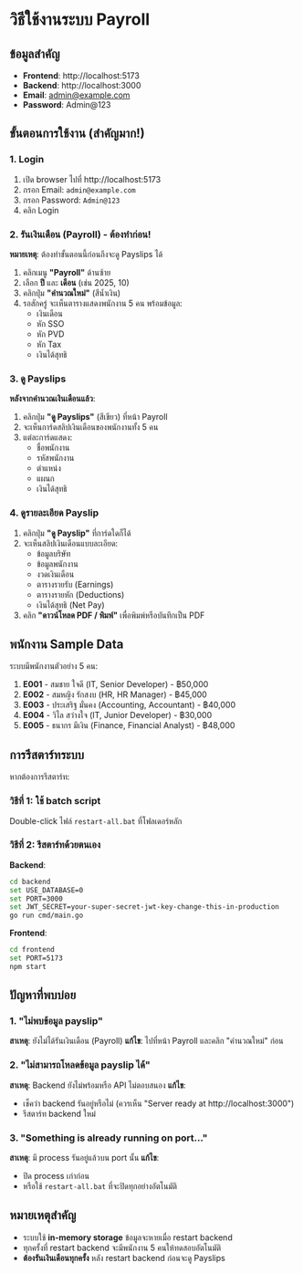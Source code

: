 # วิธีใช้งานระบบ Payroll

## ข้อมูลสำคัญ
- **Frontend**: http://localhost:5173
- **Backend**: http://localhost:3000
- **Email**: admin@example.com
- **Password**: Admin@123

## ขั้นตอนการใช้งาน (สำคัญมาก!)

### 1. Login
1. เปิด browser ไปที่ http://localhost:5173
2. กรอก Email: `admin@example.com`
3. กรอก Password: `Admin@123`
4. คลิก Login

### 2. รันเงินเดือน (Payroll) - **ต้องทำก่อน!**

**หมายเหตุ**: ต้องทำขั้นตอนนี้ก่อนถึงจะดู Payslips ได้

1. คลิกเมนู **"Payroll"** ด้านซ้าย
2. เลือก **ปี** และ **เดือน** (เช่น 2025, 10)
3. คลิกปุ่ม **"คำนวณใหม่"** (สีน้ำเงิน)
4. รอสักครู่ จะเห็นตารางแสดงพนักงาน 5 คน พร้อมข้อมูล:
   - เงินเดือน
   - หัก SSO
   - หัก PVD
   - หัก Tax
   - เงินได้สุทธิ

### 3. ดู Payslips

**หลังจากคำนวณเงินเดือนแล้ว**:

1. คลิกปุ่ม **"ดู Payslips"** (สีเขียว) ที่หน้า Payroll
2. จะเห็นการ์ดสลิปเงินเดือนของพนักงานทั้ง 5 คน
3. แต่ละการ์ดแสดง:
   - ชื่อพนักงาน
   - รหัสพนักงาน
   - ตำแหน่ง
   - แผนก
   - เงินได้สุทธิ

### 4. ดูรายละเอียด Payslip

1. คลิกปุ่ม **"ดู Payslip"** ที่การ์ดใดก็ได้
2. จะเห็นสลิปเงินเดือนแบบละเอียด:
   - ข้อมูลบริษัท
   - ข้อมูลพนักงาน
   - งวดเงินเดือน
   - ตารางรายรับ (Earnings)
   - ตารางรายหัก (Deductions)
   - เงินได้สุทธิ (Net Pay)
3. คลิก **"ดาวน์โหลด PDF / พิมพ์"** เพื่อพิมพ์หรือบันทึกเป็น PDF

## พนักงาน Sample Data

ระบบมีพนักงานตัวอย่าง 5 คน:

1. **E001** - สมชาย ใจดี (IT, Senior Developer) - ฿50,000
2. **E002** - สมหญิง รักสงบ (HR, HR Manager) - ฿45,000
3. **E003** - ประเสริฐ มั่นคง (Accounting, Accountant) - ฿40,000
4. **E004** - วิไล สว่างใจ (IT, Junior Developer) - ฿30,000
5. **E005** - ธนากร มีเงิน (Finance, Financial Analyst) - ฿48,000

## การรีสตาร์ทระบบ

หากต้องการรีสตาร์ท:

### วิธีที่ 1: ใช้ batch script
Double-click ไฟล์ `restart-all.bat` ที่โฟลเดอร์หลัก

### วิธีที่ 2: รีสตาร์ทด้วยตนเอง

**Backend**:
```bash
cd backend
set USE_DATABASE=0
set PORT=3000
set JWT_SECRET=your-super-secret-jwt-key-change-this-in-production
go run cmd/main.go
```

**Frontend**:
```bash
cd frontend
set PORT=5173
npm start
```

## ปัญหาที่พบบ่อย

### 1. "ไม่พบข้อมูล payslip"
**สาเหตุ**: ยังไม่ได้รันเงินเดือน (Payroll)
**แก้ไข**: ไปที่หน้า Payroll และคลิก "คำนวณใหม่" ก่อน

### 2. "ไม่สามารถโหลดข้อมูล payslip ได้"
**สาเหตุ**: Backend ยังไม่พร้อมหรือ API ไม่ตอบสนอง
**แก้ไข**:
- เช็คว่า backend รันอยู่หรือไม่ (ควรเห็น "Server ready at http://localhost:3000")
- รีสตาร์ท backend ใหม่

### 3. "Something is already running on port..."
**สาเหตุ**: มี process รันอยู่แล้วบน port นั้น
**แก้ไข**:
- ปิด process เก่าก่อน
- หรือใช้ `restart-all.bat` ที่จะปิดทุกอย่างอัตโนมัติ

## หมายเหตุสำคัญ

- ระบบใช้ **in-memory storage** ข้อมูลจะหายเมื่อ restart backend
- ทุกครั้งที่ restart backend จะมีพนักงาน 5 คนให้ทดสอบอัตโนมัติ
- **ต้องรันเงินเดือนทุกครั้ง** หลัง restart backend ก่อนจะดู Payslips
